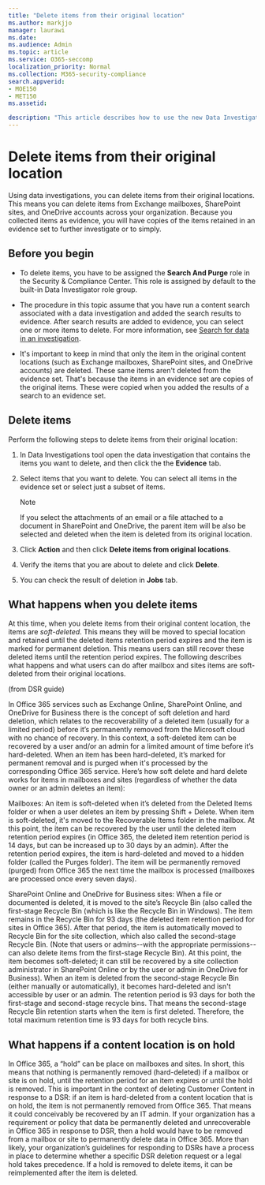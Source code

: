```yaml
---
title: "Delete items from their original location"
ms.author: markjjo
manager: laurawi
ms.date: 
ms.audience: Admin
ms.topic: article
ms.service: O365-seccomp
localization_priority: Normal
ms.collection: M365-security-compliance
search.appverid: 
- MOE150
- MET150
ms.assetid: 

description: "This article describes how to use the new Data Investigations (Preview) tool in the Security & Compliance Center to delete items from their original locations."
---
```


# Delete items from their original location

Using data investigations, you can delete items from their original locations. This means you can delete items from  Exchange mailboxes, SharePoint sites, and OneDrive accounts across your organization. Because you collected items as evidence, you will have copies of the items retained in an evidence set to further investigate or to simply. 

## Before you begin

- To delete items, you have to be assigned the **Search And Purge** role in the Security & Compliance Center. This role is assigned by default to the built-in Data Investigator role group. 

- The procedure in this topic assume that you have run a content search associated with a data investigation and added the search results to evidence. After search results are added to evidence, you can select one or more items to delete. For more information, see [Search for data in an investigation](search-for-data.md).

- It's important to keep in mind that only the item in the original content locations (such as Exchange mailboxes, SharePoint sites, and OneDrive accounts) are deleted. These same items aren't deleted from the evidence set. That's because the items in an evidence set are copies of the original items. These were copied when you added the results of a search to an evidence set.

## Delete items

Perform the following steps to delete items from their original location:

1. In Data Investigations tool open the data investigation that contains the items you want to delete, and then click the the **Evidence** tab.

2. Select items that you want to delete. You can select all items in the evidence set or select just a subset of items. 

   > [!NOTE]
   > If you select the attachments of an email or a file attached to a document in SharePoint and OneDrive, the parent item will be also be selected and deleted when the item is deleted from its original location.
 
2. Click **Action** and then click **Delete items from original locations**.

3. Verify the items that you are about to delete and click **Delete**.

4. You can check the result of deletion in **Jobs** tab. 

## What happens when you delete items

At this time, when you delete items from their original content location, the items are *soft-deleted*. This means they will be moved to special location and retained until the deleted items retention period expires and the item is  marked for permanent deletion. This means users can still recover these deleted items until the retention period expires.  The following describes what happens and what users can do after mailbox and sites items are soft-deleted from their original locations.


(from DSR guide)

In Office 365 services such as Exchange Online, SharePoint Online, and OneDrive for Business there is the concept of soft deletion and hard deletion, which relates to the recoverability of a deleted item (usually for a limited period) before it’s permanently removed from the Microsoft cloud with no chance of recovery. In this context, a soft-deleted item can be recovered by a user and/or an admin for a limited amount of time before it’s hard-deleted. When an item has been hard-deleted, it’s marked for permanent removal and is purged when it's processed by the corresponding Office 365 service. Here’s how soft delete and hard delete works for items in mailboxes and sites (regardless of whether the data owner or an admin deletes an item):

Mailboxes: An item is soft-deleted when it’s deleted from the Deleted Items folder or when a user deletes an item by pressing Shift + Delete. When item is soft-deleted, it's moved to the Recoverable Items folder in the mailbox. At this point, the item can be recovered by the user until the deleted item retention period expires (in Office 365, the deleted item retention period is 14 days, but can be increased up to 30 days by an admin). After the retention period expires, the item is hard-deleted and moved to a hidden folder (called the Purges folder). The item will be permanently removed (purged) from Office 365 the next time the mailbox is processed (mailboxes are processed once every seven days).

SharePoint Online and OneDrive for Business sites: When a file or documented is deleted, it is moved to the site’s Recycle Bin (also called the first-stage Recycle Bin (which is like the Recycle Bin in Windows). The item remains in the Recycle Bin for 93 days (the deleted item retention period for sites in Office 365). After that period, the item is automatically moved to Recycle Bin for the site collection, which also called the second-stage Recycle Bin. (Note that users or admins--with the appropriate permissions--can also delete items from the first-stage Recycle Bin). At this point, the item becomes soft-deleted; it can still be recovered by a site collection administrator in SharePoint Online or by the user or admin in OneDrive for Business). When an item is deleted from the second-stage Recycle Bin (either manually or automatically), it becomes hard-deleted and isn't accessible by user or an admin. The retention period is 93 days for both the first-stage and second-stage recycle bins. That means the second-stage Recycle Bin retention starts when the item is first deleted. Therefore, the total maximum retention time is 93 days for both recycle bins.

## What happens if a content location is on hold

In Office 365, a “hold” can be place on mailboxes and sites. In short, this means that nothing is permanently removed (hard-deleted) if a mailbox or site is on hold, until the retention period for an item expires or until the hold is removed. This is important in the context of deleting Customer Content in response to a DSR: if an item is hard-deleted from a content location that is on hold, the item is not permanently removed from Office 365. That means it could conceivably be recovered by an IT admin. If your organization has a requirement or policy that data be permanently deleted and unrecoverable in Office 365 in response to DSR, then a hold would have to be removed from a mailbox or site to permanently delete data in Office 365. More than likely, your organization’s guidelines for responding to DSRs have a process in place to determine whether a specific DSR deletion request or a legal hold takes precedence. If a hold is removed to delete items, it can be reimplemented after the item is deleted.

